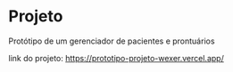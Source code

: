 # Projeto
 Protótipo de um gerenciador de pacientes e prontuários
 
link do projeto: https://prototipo-projeto-wexer.vercel.app/
